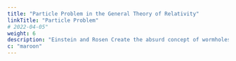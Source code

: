 ```yaml
---
title: "Particle Problem in the General Theory of Relativity"
linkTitle: "Particle Problem"
# 2022-04-05"
weight: 6
description: "Einstein and Rosen Create the absurd concept of wormholes"
c: "maroon"
---
```



